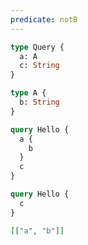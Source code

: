 ```yaml
---
predicate: notB
---
```


```graphql schema
type Query {
  a: A
  c: String
}

type A {
  b: String
}
```

```graphql operation
query Hello {
  a {
    b
  }
  c
}
```

```graphql result
query Hello {
  c
}
```

```json masks
[["a", "b"]]
```
